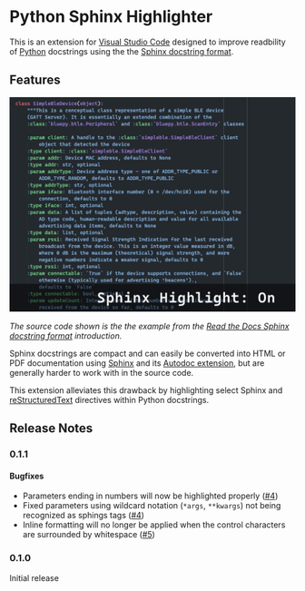 # Python Sphinx Highlighter

This is an extension for [Visual Studio Code](https://code.visualstudio.com/) designed to improve readbility of [Python](https://www.python.org/) docstrings using the the [Sphinx docstring format](https://sphinx-rtd-tutorial.readthedocs.io/en/latest/docstrings.html).

## Features

![Sphinx docstring highlight comparison](images/comparison.gif)

*The source code shown is the the example from the [Read the Docs Sphinx docstring format](https://sphinx-rtd-tutorial.readthedocs.io/en/latest/docstrings.html#an-example-class-with-docstrings) introduction.*

Sphinx docstrings are compact and can easily be converted into HTML or PDF documentation using [Sphinx](https://www.sphinx-doc.org/) and its [Autodoc extension](https://www.sphinx-doc.org/en/master/usage/quickstart.html#autodoc), but are generally harder to work with in the source code.

This extension alleviates this drawback by highlighting select Sphinx and [reStructuredText](https://docutils.sourceforge.io/rst.html) directives within Python docstrings.

## Release Notes

### 0.1.1

#### Bugfixes

- Parameters ending in numbers will now be highlighted properly ([#4](https://github.com/leonhard-s/python-sphinx-highlighter/issues/4))
- Fixed parameters using wildcard notation (`*args`, `**kwargs`) not being recognized as sphings tags ([#4](https://github.com/leonhard-s/python-sphinx-highlighter/issues/4))
- Inline formatting will no longer be applied when the control characters are surrounded by whitespace ([#5](https://github.com/leonhard-s/python-sphinx-highlighter/issues/5))

### 0.1.0

Initial release
